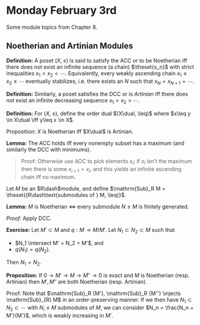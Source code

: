 # Monday February 3rd

Some module topics from Chapter 8.

## Noetherian and Artinian Modules

**Definition:**
A poset $(X, \leq)$ is said to satisfy the ACC or to be Noetherian iff there does not exist an infinite sequence (a chain) $\theset{x_n}$ with strict inequalities $x_1 < x_2 < \cdots$.
Equivalently, every weakly ascending chain $x_1 \leq x_2 \leq \cdots$ eventually stabilizes, i.e. there exists an $N$ such that $x_N = x_{N+1} = \cdots$.

**Definition:**
Similarly, a poset satisfies the DCC or is *Artinian* iff there does not exist an infinite decreasing sequence $x_1 > x_2 > \cdots$.

**Definition:**
For $(X, \leq)$, define the order dual $(X\dual, \leq)$ where $x\leq y \in X\dual \iff y\leq x \in X$.

Proposition:
$X$ is Noetherian iff $X\dual$ is Artinian.

**Lemma:**
The ACC holds iff every nonempty subset has a maximum (and similarly the DCC with minimums).

> Proof: Otherwise use AOC to pick elements $x_i$; if $x_i$ isn't the maximum then there is some $x_{i+1} > x_i$, and this yields an infinite ascending chain iff no maximum.

Let $M$ be an $R\dash$module, and define $\mathrm{Sub}_R M = \theset{(R\dash\text{submodules of } M, \leq)}$.

**Lemma:**
$M$ is Noetherian $\iff$ every submodule $N\leq M$ is finitely generated.

*Proof:*
Apply DCC.

**Exercise:**
Let $M' \subset M$ and $q: M \to M/M'$.
Let $N_1 \subset N_2 \subset M$ such that

- $N_1 \intersect M' = N_2 = M'$, and
- $q(N_1) = q(N_2)$.

Then $N_1 = N_2$.

**Proposition:**
If $0 \to M' \to M \to M'' \to 0$ is exact and $M$ is Noetherian (resp. Artinian) then $M', M''$ are both Noetherian (resp. Artinian).

Proof:
Note that $\mathrm{Sub}_R {M'}, \mathrm{Sub}_R {M''} \injects \mathrm{Sub}_{R} M$ in an order-preserving manner.
If we then have $N_1 \subset N_2 \subset \cdots$ with $N_i \leq M$ submodules of $M$, we can consider $N_n = \frac{N_n + M'}{M'}$, which is weakly increasing in $M'$. 

